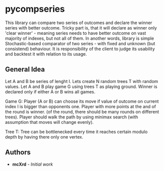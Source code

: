 # pycompseries

This library can compare two series of outcomes and declare the winner series with better outcome. Tricky part is, that it will declare as winner only 'clear winner' - meaning series needs to have better outcome on vast majority of indexes, but not all of them. In another words, library is simple Stochastic-based comparator of two series - with fixed and unknown (but consistend) behaviour. It is responsibility of the client to judge its usability and backtest it with relation to its usage.

## General Idea

Let A and B be series of lenght I. Lets create N random trees T with random values. Let A and B play game G using trees T as playing ground. Winner is declared only if either A or B wins all games.

Game G:
  Player (A or B) can choose its move if value of outcome on current index I is bigger than opponents one. Player with more points at the and of the round is winner. (of the round, there should be many rounds on different trees). Player should walk the path by using minimax search (with assumption that moves will change evenly).

Tree T:
  Tree can be bottlenecked every time it reaches certain modulo depth by having there only one vertex.

## Authors

* **mcXrd** - *Initial work*
